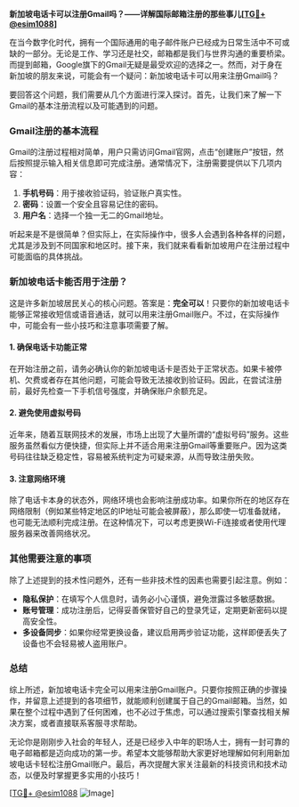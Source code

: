 **新加坡电话卡可以注册Gmail吗？——详解国际邮箱注册的那些事儿[[TG💪+ @esim1088](https://t.me/s/esim1088)]**

在当今数字化时代，拥有一个国际通用的电子邮件账户已经成为日常生活中不可或缺的一部分。无论是工作、学习还是社交，邮箱都是我们与世界沟通的重要桥梁。而提到邮箱，Google旗下的Gmail无疑是最受欢迎的选择之一。然而，对于身在新加坡的朋友来说，可能会有一个疑问：新加坡电话卡可以用来注册Gmail吗？

要回答这个问题，我们需要从几个方面进行深入探讨。首先，让我们来了解一下Gmail的基本注册流程以及可能遇到的问题。

### Gmail注册的基本流程

Gmail的注册过程相对简单，用户只需访问Gmail官网，点击“创建账户”按钮，然后按照提示输入相关信息即可完成注册。通常情况下，注册需要提供以下几项内容：

1. **手机号码**：用于接收验证码，验证账户真实性。
2. **密码**：设置一个安全且容易记住的密码。
3. **用户名**：选择一个独一无二的Gmail地址。

听起来是不是很简单？但实际上，在实际操作中，很多人会遇到各种各样的问题，尤其是涉及到不同国家和地区时。接下来，我们就来看看新加坡用户在注册过程中可能面临的具体挑战。

### 新加坡电话卡能否用于注册？

这是许多新加坡居民关心的核心问题。答案是：**完全可以**！只要你的新加坡电话卡能够正常接收短信或语音通话，就可以用来注册Gmail账户。不过，在实际操作中，可能会有一些小技巧和注意事项需要了解。

#### 1. 确保电话卡功能正常
在开始注册之前，请务必确认你的新加坡电话卡是否处于正常状态。如果卡被停机、欠费或者存在其他问题，可能会导致无法接收到验证码。因此，在尝试注册前，最好先检查一下手机信号强度，并确保账户余额充足。

#### 2. 避免使用虚拟号码
近年来，随着互联网技术的发展，市场上出现了大量所谓的“虚拟号码”服务。这些服务虽然看似方便快捷，但实际上并不适合用来注册Gmail等重要账户。因为这类号码往往缺乏稳定性，容易被系统判定为可疑来源，从而导致注册失败。

#### 3. 注意网络环境
除了电话卡本身的状态外，网络环境也会影响注册成功率。如果你所在的地区存在网络限制（例如某些特定地区的IP地址可能会被屏蔽），那么即使一切准备就绪，也可能无法顺利完成注册。在这种情况下，可以考虑更换Wi-Fi连接或者使用代理服务器来改善网络状况。

### 其他需要注意的事项

除了上述提到的技术性问题外，还有一些非技术性的因素也需要引起注意。例如：

- **隐私保护**：在填写个人信息时，请务必小心谨慎，避免泄露过多敏感数据。
- **账号管理**：成功注册后，记得妥善保管好自己的登录凭证，定期更新密码以提高安全性。
- **多设备同步**：如果你经常更换设备，建议启用两步验证功能，这样即便丢失了设备也不会轻易被人盗用账户。

### 总结

综上所述，新加坡电话卡完全可以用来注册Gmail账户。只要你按照正确的步骤操作，并留意上述提到的各项细节，就能顺利创建属于自己的Gmail邮箱。当然，如果在整个过程中遇到了任何困难，也不必过于焦虑，可以通过搜索引擎查找相关解决方案，或者直接联系客服寻求帮助。

无论你是刚刚步入社会的年轻人，还是已经步入中年的职场人士，拥有一封可靠的电子邮箱都是迈向成功的第一步。希望本文能够帮助大家更好地理解如何利用新加坡电话卡轻松注册Gmail账户。最后，再次提醒大家关注最新的科技资讯和技术动态，以便及时掌握更多实用的小技巧！

[[TG💪+ @esim1088](https://t.me/s/esim1088) ![Image](https://i.postimg.cc/4NQfJmqS/Snipaste-2025-05-13-00-14-12.png)]